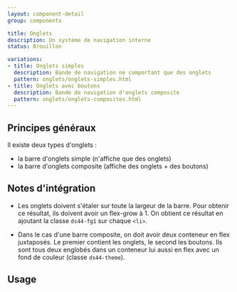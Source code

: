```yaml
---
layout: component-detail
group: components

title: Onglets
description: Un système de navigation interne
status: Brouillon

variations:
- title: Onglets simples
  description: Bande de navigation ne comportant que des onglets
  pattern: onglets/onglets-simples.html
- title: Onglets avec boutons
  description: Bande de navigation d'onglets composite
  pattern: onglets/onglets-composites.html
---
```



## Principes généraux

Il existe deux types d'onglets :
* la barre d'onglets simple (n'affiche que des onglets)
* la barre d'onglets composite (affiche des onglets + des boutons)

## Notes d'intégration

* Les onglets doivent s'étaler sur toute la largeur de la barre. Pour obtenir ce résultat, ils doivent avoir un flex-grow à 1. On obtient ce résultat en ajoutant la classe `ds44-fg1` sur chaque `<li>`.

* Dans le cas d'une barre composite, on doit avoir deux conteneur en flex juxtaposés. Le premier contient les onglets, le second les boutons. Ils sont tous deux englobés dans un conteneur lui aussi en flex avec un fond de couleur (classe `ds44-theme`).


## Usage